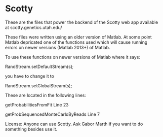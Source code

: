 Scotty
======
These are the files that power the backend of the Scotty web app available at scotty.genetics.utah.edu/

These files were written using an older version of Matlab.  At some point Matlab depricated one of the functions used 
which will cause running errors on newer versions (Matlab 2013+) of Matlab.

To use these functions on newer versions of Matlab where it says: 

RandStream.setDefaultStream(s);   

you have to change it to 

RandStream.setGlobalStream(s);


These are located in the following lines:

getProbabilitiesFromFit Line 23 

getProbSequencedMonteCarloByReads Line 7

License:
Anyone can use Scotty. Ask Gabor Marth if you want to do something besides use it.
